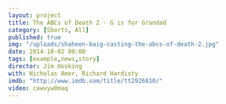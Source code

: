 ```yaml
---
layout: project
title: The ABCs of Death 2 - G is for Grandad
category: [Shorts, All]
published: true
img: "/uploads/shaheen-baig-casting-the-abcs-of-death-2.jpg"
date: 2014-10-02 00:00
tags: [example,news,story]
director: Jim Hosking
with: Nicholas Amer, Richard Hardisty
imdb: "http://www.imdb.com/title/tt2926810/"
video: cawvyw0maq
---
```



